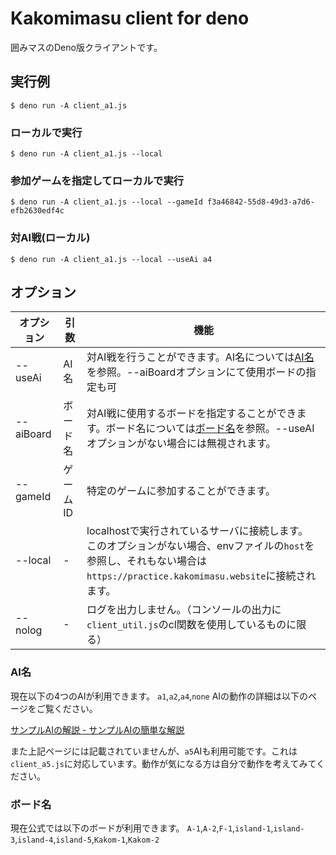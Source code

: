 # Kakomimasu client for deno

囲みマスのDeno版クライアントです。

## 実行例

```console
$ deno run -A client_a1.js
```

### ローカルで実行

```console
$ deno run -A client_a1.js --local
```

### 参加ゲームを指定してローカルで実行

```console
$ deno run -A client_a1.js --local --gameId f3a46842-55d8-49d3-a7d6-efb2630edf4c
```

### 対AI戦(ローカル)

```console
$ deno run -A client_a1.js --local --useAi a4
```

## オプション

| オプション     | 引数    | 機能                                                                                                                   |
| --------- | ----- | -------------------------------------------------------------------------------------------------------------------- |
| --useAi   | AI名   | 対AI戦を行うことができます。AI名については[AI名](#AI名)を参照。--aiBoardオプションにて使用ボードの指定も可                                                     |
| --aiBoard | ボード名  | 対AI戦に使用するボードを指定することができます。ボード名については[ボード名](#ボード名)を参照。--useAIオプションがない場合には無視されます。                                        |
| --gameId  | ゲームID | 特定のゲームに参加することができます。                                                                                                  |
| --local   | -     | localhostで実行されているサーバに接続します。<br>このオプションがない場合、envファイルの`host`を参照し、それもない場合は`https://practice.kakomimasu.website`に接続されます。 |
| --nolog   | -     | ログを出力しません。（コンソールの出力に`client_util.js`のcl関数を使用しているものに限る）                                                               |

### AI名

現在以下の4つのAIが利用できます。 `a1`,`a2`,`a4`,`none` AIの動作の詳細は以下のページをご覧ください。

[サンプルAIの解説 -
サンプルAIの簡単な解説](https://hackmd.io/k36V_so3RUaEVor8gQXiSQ#%E3%82%B5%E3%83%B3%E3%83%97%E3%83%ABAI%E3%81%AE%E7%B0%A1%E5%8D%98%E3%81%AA%E8%A7%A3%E8%AA%AC)

また上記ページには記載されていませんが、`a5`AIも利用可能です。これは`client_a5.js`に対応しています。動作が気になる方は自分で動作を考えてみてください。

### ボード名

現在公式では以下のボードが利用できます。
`A-1`,`A-2`,`F-1`,`island-1`,`island-3`,`island-4`,`island-5`,`Kakom-1`,`Kakom-2`
